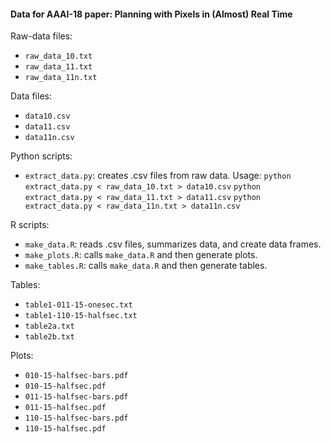 #### Data for AAAI-18 paper: Planning with Pixels in (Almost) Real Time

Raw-data files:
* `raw_data_10.txt`
* `raw_data_11.txt`
* `raw_data_11n.txt`

Data files:
* `data10.csv`
* `data11.csv`
* `data11n.csv`

Python scripts:
* `extract_data.py`: creates .csv files from raw data. Usage: 
`python extract_data.py < raw_data_10.txt > data10.csv`
`python extract_data.py < raw_data_11.txt > data11.csv`
`python extract_data.py < raw_data_11n.txt > data11n.csv`

R scripts:
* `make_data.R`: reads .csv files, summarizes data, and create data frames.
* `make_plots.R`: calls `make_data.R` and then generate plots.
* `make_tables.R`: calls `make_data.R` and then generate tables.

Tables:
* `table1-011-15-onesec.txt`
* `table1-110-15-halfsec.txt`
* `table2a.txt`
* `table2b.txt`

Plots:
* `010-15-halfsec-bars.pdf`
* `010-15-halfsec.pdf`
* `011-15-halfsec-bars.pdf`
* `011-15-halfsec.pdf`
* `110-15-halfsec-bars.pdf`
* `110-15-halfsec.pdf`

